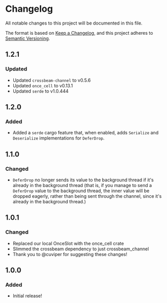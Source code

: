 # Changelog

All notable changes to this project will be documented in this file.

The format is based on [Keep a Changelog](https://keepachangelog.com/en/1.0.0/), and this project adheres to [Semantic Versioning](https://semver.org/spec/v2.0.0.html).

## 1.2.1

### Updated

- Updated `crossbeam-channel` to v0.5.6
- Updated `once_cell` to v0.13.1
- Updated `serde` to v1.0.444

## 1.2.0

### Added

- Added a `serde` cargo feature that, when enabled, adds `Serialize` and `Deserialize` implementations for `DeferDrop`.

## 1.1.0

### Changed

- `DeferDrop` no longer sends its value to the background thread if it's already in the background thread (that is, if you manage to send a `DeferDrop` value to the background thread, the inner value will be dropped eagerly, rather than being sent through the channel, since it's already in the background thread.)

## 1.0.1

### Changed

- Replaced our local OnceSlot with the once_cell crate
- Slimmed the crossbeam dependency to just crossbeam_channel
- Thank you to @cuviper for suggesting these changes!

## 1.0.0

### Added

- Initial release!

